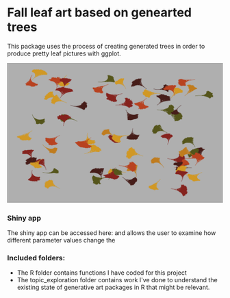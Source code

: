 # Fall leaf art based on genearted trees

This package uses the process of creating generated trees in order to produce pretty leaf pictures with ggplot.

![Ginkgo plot](/results/default_ginkgo_plot.png)


### Shiny app

The shiny app can be accessed here: and allows the user to examine how different parameter values change the 

### Included folders: 

- The R folder contains functions I have coded for this project
- The topic_exploration folder contains work I've done to understand the existing state of generative art packages in R that might be relevant. 

